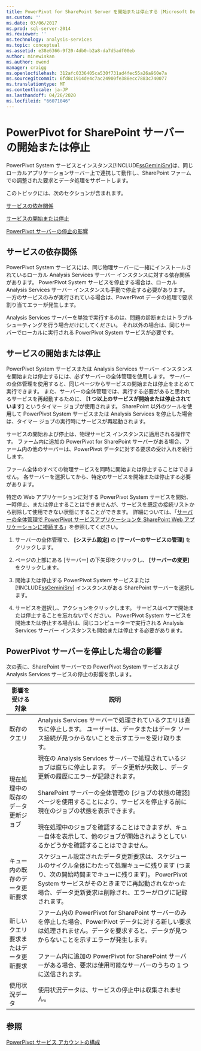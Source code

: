 ```yaml
---
title: PowerPivot for SharePoint Server を開始または停止する |Microsoft Docs
ms.custom: ''
ms.date: 03/06/2017
ms.prod: sql-server-2014
ms.reviewer: ''
ms.technology: analysis-services
ms.topic: conceptual
ms.assetid: e38e6366-9f20-4db0-b2a8-da7d5adf00eb
author: minewiskan
ms.author: owend
manager: craigg
ms.openlocfilehash: 312afc0336405ca530f731ad4fec55a26a960e7a
ms.sourcegitcommit: 6fd8c1914de4c7ac24900fe388ecc7883c740077
ms.translationtype: MT
ms.contentlocale: ja-JP
ms.lasthandoff: 04/26/2020
ms.locfileid: "66071046"
---
```

# <a name="start-or-stop-a-powerpivot-for-sharepoint-server"></a>PowerPivot for SharePoint サーバーの開始または停止
  PowerPivot System サービスとインスタンス[!INCLUDE[ssGeminiSrv](../../includes/ssgeminisrv-md.md)]は、同じローカルアプリケーションサーバー上で連携して動作し、SharePoint ファームでの調整された要求とデータ処理をサポートします。  
  
 このトピックには、次のセクションが含まれます。  
  
 [サービスの依存関係](#dependencies)  
  
 [サービスの開始または停止](#startstop)  
  
 [PowerPivot サーバーの停止の影響](#effects)  
  
##  <a name="service-dependencies"></a><a name="dependencies"></a>サービスの依存関係  
 PowerPivot System サービスには、同じ物理サーバーに一緒にインストールされているローカル Analysis Services サーバー インスタンスに対する依存関係があります。 PowerPivot System サービスを停止する場合は、ローカル Analysis Services サーバー インスタンスも手動で停止する必要があります。 一方のサービスのみが実行されている場合は、PowerPivot データの処理で要求割り当てエラーが発生します。  
  
 Analysis Services サーバーを単独で実行するのは、問題の診断またはトラブルシューティングを行う場合だけにしてください。 それ以外の場合は、同じサーバーでローカルに実行される PowerPivot System サービスが必要です。  
  
##  <a name="start-or-stop-the-services"></a><a name="startstop"></a>サービスの開始または停止  
 PowerPivot System サービスまたは Analysis Services サーバー インスタンスを開始または停止するには、必ずサーバーの全体管理を使用します。 サーバーの全体管理を使用すると、同じページからサービスの開始または停止をまとめて実行できます。 また、サーバーの全体管理では、実行する必要があると思われるサービスを再起動するために、 **[1 つ以上のサービスが開始または停止されています]** というタイマー ジョブが使用されます。 SharePoint 以外のツールを使用して PowerPivot System サービスまたは Analysis Services を停止した場合は、タイマー ジョブの実行時にサービスが再起動されます。  
  
 サービスの開始および停止は、物理サービス インスタンスに適用される操作です。 ファーム内に追加の PowerPivot for SharePoint サーバーがある場合、ファーム内の他のサーバーは、PowerPivot データに対する要求の受け入れを続行します。  
  
 ファーム全体のすべての物理サービスを同時に開始または停止することはできません。 各サーバーを選択してから、特定のサービスを開始または停止する必要があります。  
  
 特定の Web アプリケーションに対する PowerPivot System サービスを開始、一時停止、または停止することはできませんが、サービスを既定の接続リストから削除して使用できない状態にすることができます。 詳細については、「[サーバーの全体管理で PowerPivot サービスアプリケーションを SharePoint Web アプリケーションに接続する](connect-power-pivot-service-app-to-sharepoint-web-app-in-ca.md)」を参照してください。  
  
1.  サーバーの全体管理で、 **[システム設定]** の **[サーバーのサービスの管理]** をクリックします。  
  
2.  ページの上部にある [サーバー] の下矢印をクリックし、 **[サーバーの変更]** をクリックします。  
  
3.  開始または停止する PowerPivot System サービスまたは [!INCLUDE[ssGeminiSrv](../../includes/ssgeminisrv-md.md)] インスタンスがある SharePoint サーバーを選択します。  
  
4.  サービスを選択し、アクションをクリックします。 サービスはペアで開始または停止することを忘れないでください。 PowerPivot System サービスを開始または停止する場合は、同じコンピューターで実行される Analysis Services サーバー インスタンスも開始または停止する必要があります。  
  
##  <a name="effects-of-stopping-a-powerpivot-server"></a><a name="effects"></a>PowerPivot サーバーを停止した場合の影響  
 次の表に、SharePoint サーバーでの PowerPivot System サービスおよび Analysis Services サービスの停止の影響を示します。  
  
|影響を受ける対象|説明|  
|---------------|-----------------|  
|既存のクエリ|Analysis Services サーバーで処理されているクエリは直ちに停止します。 ユーザーは、データまたはデータ ソース接続が見つからないことを示すエラーを受け取ります。|  
|現在処理中の既存のデータ更新ジョブ|現在の Analysis Services サーバーで処理されているジョブは直ちに停止します。 データ更新が失敗し、データ更新の履歴にエラーが記録されます。<br /><br /> SharePoint サーバーの全体管理の [ジョブの状態の確認] ページを使用することにより、サービスを停止する前に現在のジョブの状態を表示できます。<br /><br /> 現在処理中のジョブを確認することはできますが、キュー自体を表示して、他のジョブが開始されようとしているかどうかを確認することはできません。|  
|キュー内の既存のデータ更新要求|スケジュール設定されたデータ更新要求は、スケジュールのサイクル全体にわたって処理キューに残ります (つまり、次の開始時間までキューに残ります)。 PowerPivot System サービスがそのときまでに再起動されなかった場合、データ更新要求は削除され、エラーがログに記録されます。|  
|新しいクエリ要求またはデータ更新要求|ファーム内の PowerPivot for SharePoint サーバーのみを停止した場合、PowerPivot データに対する新しい要求は処理されません。データを要求すると、データが見つからないことを示すエラーが発生します。<br /><br /> ファーム内に追加の PowerPivot for SharePoint サーバーがある場合、要求は使用可能なサーバーのうちの 1 つに送信されます。|  
|使用状況データ|使用状況データは、サービスの停止中は収集されません。|  
  
## <a name="see-also"></a>参照  
 [PowerPivot サービス アカウントの構成](configure-power-pivot-service-accounts.md)  
  
  
